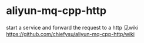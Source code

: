 # aliyun-mq-cpp-http
start a service and forward the request to a http
见wiki
https://github.com/chiefysu/aliyun-mq-cpp-http/wiki
